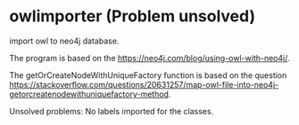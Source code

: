 # owlimporter  (Problem unsolved)
import owl to neo4j database.

The program is based on the https://neo4j.com/blog/using-owl-with-neo4j/. 

The getOrCreateNodeWithUniqueFactory function is based on the question https://stackoverflow.com/questions/20631257/map-owl-file-into-neo4j-getorcreatenodewithuniquefactory-method.

Unsolved problems:
No labels imported for the classes.
